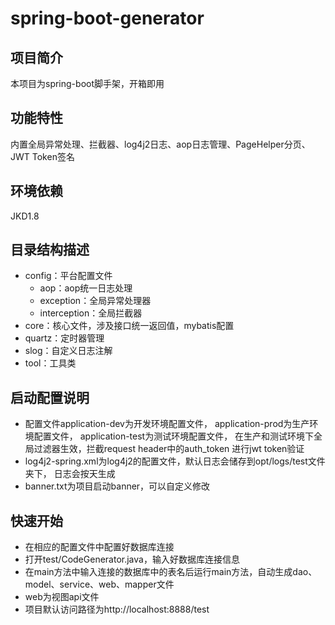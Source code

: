 # spring-boot-generator

## 项目简介
本项目为spring-boot脚手架，开箱即用

## 功能特性
内置全局异常处理、拦截器、log4j2日志、aop日志管理、PageHelper分页、JWT Token签名

## 环境依赖
JKD1.8

## 目录结构描述
* config：平台配置文件
    * aop：aop统一日志处理
    * exception：全局异常处理器
    * interception：全局拦截器
* core：核心文件，涉及接口统一返回值，mybatis配置
* quartz：定时器管理
* slog：自定义日志注解
* tool：工具类

## 启动配置说明
* 配置文件application-dev为开发环境配置文件，
application-prod为生产环境配置文件，
application-test为测试环境配置文件，
在生产和测试环境下全局过滤器生效，拦截request header中的auth_token
进行jwt token验证
* log4j2-spring.xml为log4j2的配置文件，默认日志会储存到opt/logs/test文件夹下，
日志会按天生成
* banner.txt为项目启动banner，可以自定义修改

## 快速开始
* 在相应的配置文件中配置好数据库连接
* 打开test/CodeGenerator.java，输入好数据库连接信息
* 在main方法中输入连接的数据库中的表名后运行main方法，自动生成dao、model、service、web、mapper文件
* web为视图api文件
* 项目默认访问路径为http://localhost:8888/test
